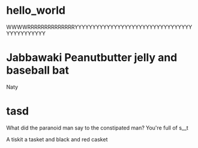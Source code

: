 # hello_world




WWWWRRRRRRRRRRRRRRYYYYYYYYYYYYYYYYYYYYYYYYYYYYYYYYYYYYYYYYYYYY


Jabbawaki 
Peanutbutter jelly and baseball bat
=======
Naty




tasd
=======
What did the paranoid man say to the constipated man? 
You're full of s__t 


A tiskit a tasket and black and red casket

